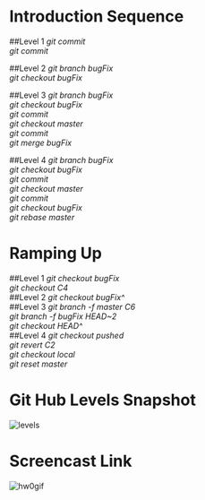 # Introduction Sequence
##Level 1
 *git commit*  
 *git commit*

##Level 2
 *git branch bugFix*  
 *git checkout bugFix*

##Level 3
 *git branch bugFix*  
 *git checkout bugFix*  
 *git commit*  
 *git checkout master*  
 *git commit*  
 *git merge bugFix*  

##Level 4
 *git branch bugFix*  
 *git checkout bugFix*  
 *git commit*  
 *git checkout master*  
 *git commit*  
 *git checkout bugFix*  
 *git rebase master*  

# Ramping Up
##Level 1
 *git checkout bugFix*  
 *git checkout C4*  
##Level 2
 *git checkout bugFix^*  
##Level 3
 *git branch -f master C6*  
 *git branch -f bugFix HEAD~2*  
 *git checkout HEAD^*  
##Level 4
 *git checkout pushed*  
 *git revert C2*  
 *git checkout local*  
 *git reset master*  
 
# Git Hub Levels Snapshot
![levels](https://cloud.githubusercontent.com/assets/8634231/9722703/1e066f82-5580-11e5-9c0c-858df50b9f65.PNG)

# Screencast Link
![hw0gif](https://cloud.githubusercontent.com/assets/8634231/9723046/3a29fd8a-5587-11e5-9086-b314def1a2aa.gif)
